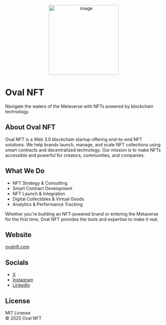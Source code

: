 <p align="center">
  <img width="224" height="224" alt="image" src="https://github.com/user-attachments/assets/952231ce-3a39-4531-b79d-087f63592187" />


# Oval NFT

Navigate the waters of the Metaverse with NFTs powered by blockchain technology.

## About Oval NFT

Oval NFT is a Web 3.0 blockchain startup offering end-to-end NFT solutions. We help brands launch, manage, and scale NFT collections using smart contracts and decentralized technology. Our mission is to make NFTs accessible and powerful for creators, communities, and companies.

## What We Do

- NFT Strategy & Consulting  
- Smart Contract Development  
- NFT Launch & Integration  
- Digital Collectibles & Virtual Goods  
- Analytics & Performance Tracking  

Whether you're building an NFT-powered brand or entering the Metaverse for the first time, Oval NFT provides the tools and expertise to make it real.

## Website

[ovalnft.com](https://ovalnft.com)

## Socials

- [X]( )  
- [Instagram](https://www.instagram.com/oval.metaverse/)  
- [LinkedIn](https://www.linkedin.com/company/ovalmetaverse/posts/?feedView=all)  


## License

MIT License  
© 2025 Oval NFT
